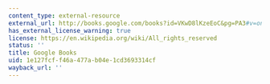 ```yaml
---
content_type: external-resource
external_url: http://books.google.com/books?id=VKwD8lKzeEoC&pg=PA3#v=onepage
has_external_license_warning: true
license: https://en.wikipedia.org/wiki/All_rights_reserved
status: ''
title: Google Books
uid: 1e127fcf-f46a-477a-b04e-1cd3693314cf
wayback_url: ''
---
```

